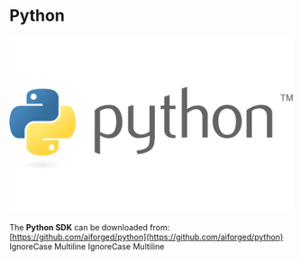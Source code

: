 # Python

![](../assets/image%20%2855%29%20%283%29.png)

The **Python SDK** can be downloaded from: [https://github.com/aiforged/python](https://github.com/aiforged/python)
 IgnoreCase Multiline IgnoreCase Multiline

